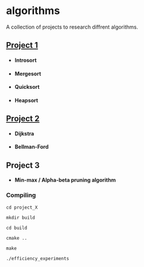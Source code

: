 # algorithms

A collection of projects to research diffrent algorithms.
## [Project 1](project_1)

- #### Introsort

- #### Mergesort

- #### Quicksort

- #### Heapsort

## [Project 2](project_2)

- #### Dijkstra

- #### Bellman-Ford 

## Project 3

- #### Min-max / Alpha-beta pruning algorithm

### Compiling
```
cd project_X

mkdir build

cd build

cmake ..

make

./efficiency_experiments
```